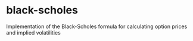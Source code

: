 # black-scholes
Implementation of the Black-Scholes formula for calculating option prices and implied volatilities
